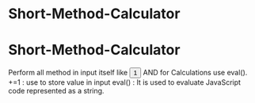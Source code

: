 # Short-Method-Calculator
# Short-Method-Calculator
Perform all method in input itself like   <input type="button" id="one"  value="1" onclick="form.input.value +=1"> AND for Calculations use eval().
+=1 : use to store value in input
eval() : It is used to evaluate JavaScript code represented as a string.
